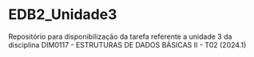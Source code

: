 # EDB2_Unidade3

Repositório para disponibilização da tarefa referente a unidade 3 da disciplina DIM0117 - ESTRUTURAS DE DADOS BÁSICAS II - T02 (2024.1)
